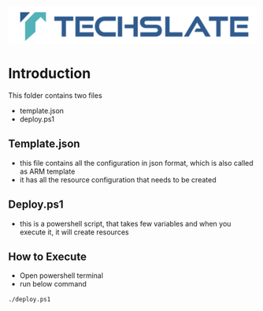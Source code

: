 ![TechSlate](../../global/images/ts.png)

# Introduction

This folder contains two files 
- template.json
- deploy.ps1


## Template.json
- this file contains all the configuration in json format, which is also called as ARM template
- it has all the resource configuration that needs to be created

## Deploy.ps1
- this is a powershell script, that takes few variables and when you execute it, it will create resources

## How to Execute
- Open powershell terminal
- run below command
```
./deploy.ps1
```

